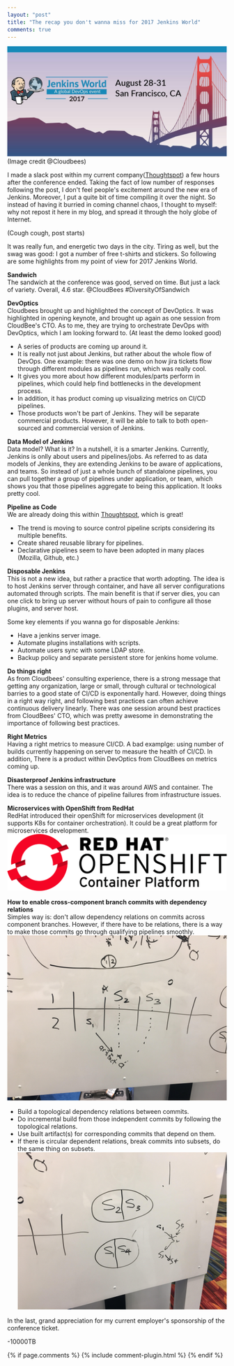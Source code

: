 ```yaml
---
layout: "post"
title: "The recap you don't wanna miss for 2017 Jenkins World"
comments: true
---
```

![2017 Jenkins World](/images/jenkins-world-banner.jpg)
(Image credit @Cloudbees)  

I made a slack post within my current company(<a href="http://www.thoughtspot.com">Thoughtspot</a>) a few hours after the conference ended. Taking the fact of low number of responses following the post, I don't feel people's excitement around the new era of Jenkins. Moreover, I put a quite bit of time compiling it over the night. So instead of having it burried in coming channel chaos, I thought to myself: why not repost it here in my blog, and spread it through the holy globe of Internet.

(Cough cough, post starts)

It was really fun, and energetic two days in the city. Tiring as well, but the swag was good: I got a number of free t-shirts and stickers. So following are some highlights from my point of view for 2017 Jenkins World.

<strong>Sandwich</strong><br>
The sandwich at the conference was good, served on time. But just a lack of variety. Overall, 4.6 star. @CloudBees #DiversityOfSandwich

<strong>DevOptics</strong><br>
Cloudbees brought up and highlighted the concept of DevOptics. It was highlighted in opening keynote, and brought up again as one session from CloudBee's CTO. As to me, they are trying to orchestrate DevOps with DevOptics, which I am looking forward to. (At least the demo looked good)

- A series of products are coming up around it.
- It is really not just about Jenkins, but rather about the whole flow of DevOps. One example: there was one demo on how jira tickets flow through different modules as pipelines run, which was really cool.
- It gives you more about how different modules/parts perform in pipelines, which could help find bottlenecks in the development process.
- In addition, it has product coming up visualizing metrics on CI/CD pipelines.
- Those products won't be part of Jenkins. They will be separate commercial products. However, it will be able to talk to both open-sourced and commercial version of Jenkins.

<strong>Data Model of Jenkins</strong><br>
Data model? What is it? In a nutshell, it is a smarter Jenkins. Currently, Jenkins is onlly about users and pipelines/jobs. As referred to as data models of Jenkins, they are extending Jenkins to be aware of applications, and teams. So instead of just a whole bunch of standalone pipelines, you can pull together a group of pipelines under application, or team, which shows you that those pipelines aggregate to being this application. It looks pretty cool.

<strong>Pipeline as Code</strong><br>
We are already doing this within <a href="http://www.thoughtspot.com">Thoughtspot</a>, which is great!

- The trend is moving to source control pipeline scripts considering its multiple benefits.
- Create shared reusable library for pipelines.
- Declarative pipelines seem to have been adopted in many places (Mozilla, Github, etc.)

<strong>Disposable Jenkins</strong><br>
This is not a new idea, but rather a practice that worth adopting. The idea is to host Jenkins server through container, and have all server configurations automated through scripts. The main benefit is that if server dies, you can one click to bring up server without hours of pain to configure all those plugins, and server host.

Some key elements if you wanna go for disposable Jenkins:

- Have a jenkins server image.
- Automate plugins installations with scripts.
- Automate users sync with some LDAP store.
- Backup policy and separate persistent store for jenkins home volume.

<strong>Do things right</strong><br>
As from Cloudbees' consulting experience, there is a strong message that getting any organization, large or small, through cultural or technological barries to a good state of CI/CD is exponentally hard. However, doing things in a right way right, and following best practices can often achieve continuous delivery linearly. There was one session around best practices from CloudBees' CTO, which was pretty awesome in demonstrating the importance of following best practices.

<strong>Right Metrics</strong><br>
Having a right metrics to measure CI/CD. A bad examplge: using number of builds currently happening on server to measure the health of CI/CD. In addition, There is a product within DevOptics from CloudBees on metrics coming up.

<strong>Disasterproof Jenkins infrastructure</strong><br>
There was a session on this, and it was around AWS and container. The idea is to reduce the chance of pipeline failures from infrastructure issues.

<strong>Microservices with OpenShift from RedHat</strong><br>
RedHat introduced their openShift for microservices development (it supports K8s for container orchestration). It could be a great platform for microservices development.
![2017 Jenkins World](/images/openshift-banner.jpg)

<strong>How to enable cross-component branch commits with dependency relations</strong><br>
Simples way is: don't allow dependency relations on commits across component branches. However, if there have to be relations, there is a way to make those commits go through qualifying pipelines smoothly.
![cross component commits with dependency](/images/cross-component-commits-with-dependency.jpg)

- Build a topological dependency relations between commits.
- Do incremental build from those independent commits by following the topological relations.
- Use built artifact(s) for corresponding commits that depend on them.
- If there is circular dependent relations, break commits into subsets, do the same thing on subsets.
![topological dependency build](/images/topological-incremental-build.jpg)

In the last, grand appreciation for my current employer's sponsorship of the conference ticket. 

-10000TB

{% if page.comments %} 
{% include comment-plugin.html %}
{% endif %}

